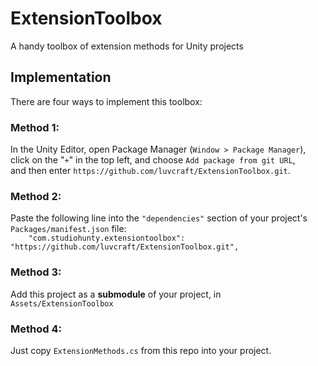 # ExtensionToolbox
A handy toolbox of extension methods for Unity projects
## Implementation
There are four ways to implement this toolbox:
### Method 1:
In the Unity Editor, open Package Manager (`Window > Package Manager`),\
click on the "`+`" in the top left, and choose `Add package from git URL`,\
and then enter `https://github.com/luvcraft/ExtensionToolbox.git`.
### Method 2:
Paste the following line into the `"dependencies"` section of your project's `Packages/manifest.json` file:\
`    "com.studiohunty.extensiontoolbox": "https://github.com/luvcraft/ExtensionToolbox.git",`
### Method 3:
Add this project as a **submodule** of your project, in `Assets/ExtensionToolbox`
### Method 4:
Just copy `ExtensionMethods.cs` from this repo into your project.
